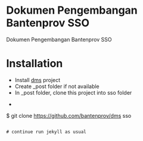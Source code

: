# Dokumen Pengembangan Bantenprov SSO
Dokumen Pengembangan Bantenprov SSO

# Installation
- Install [dms](https://github.com/bantenprov/dms) project 
- Create _post folder if not available
- In _post folder, clone this project into sso folder
- ~~~
$ git clone https://github.com/bantenprov/dms sso
~~~

# continue run jekyll as usual
